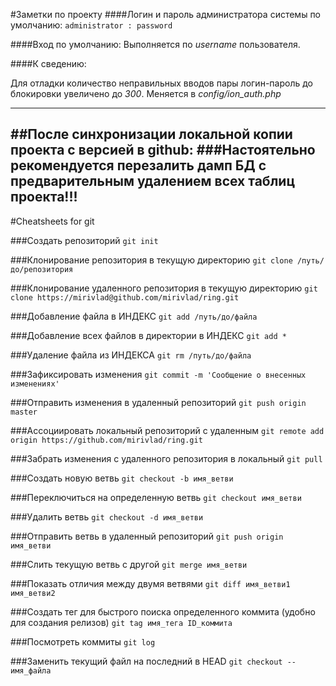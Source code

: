 #Заметки по проекту
####Логин и пароль администратора системы по умолчанию:
``administrator : password``

####Вход по умолчанию:
Выполняется по *username* пользователя.

####К сведению:

Для отладки количество неправильных вводов пары логин-пароль до блокировки увеличено до *300*. Меняется в *config/ion_auth.php*

-----
##После синхронизации локальной копии проекта с версией в github:
###Настоятельно рекомендуется перезалить дамп БД с предварительным удалением всех таблиц проекта!!!
-----

#Cheatsheets for git


###Создать репозиторий
``git init``

###Клонирование репозитория в текущую директорию
``git clone /путь/до/репозитория``

###Клонирование удаленного репозитория в текущую директорию
``git clone https://mirivlad@github.com/mirivlad/ring.git``

###Добавление файла в ИНДЕКС
``git add /путь/до/файла``

###Добавление всех файлов в директории в ИНДЕКС
``git add *``

###Удаление файла из ИНДЕКСА
``git rm /путь/до/файла``

###Зафиксировать изменения
``git commit -m 'Сообщение о внесенных изменениях'``

###Отправить изменения в удаленный репозиторий
``git push origin master``

###Ассоциировать локальный репозиторий с удаленным
``git remote add origin https://github.com/mirivlad/ring.git``

###Забрать изменения с удаленного репозитория в локальный
``git pull``

###Создать новую ветвь
``git checkout -b имя_ветви``

###Переключиться на определенную ветвь
``git checkout имя_ветви``

###Удалить ветвь
``git checkout -d имя_ветви``

###Отправить ветвь в удаленный репозиторий
``git push origin имя_ветви``

###Слить текущую ветвь с другой
``git merge имя_ветви``

###Показать отличия между двумя ветвями
``git diff имя_ветви1 имя_ветви2``

###Создать тег для быстрого поиска определенного коммита (удобно для  создания релизов)
``git tag имя_тега ID_коммита``

###Посмотреть коммиты
``git log``

###Заменить текущий файл на последний в HEAD
``git checkout -- имя_файла``
